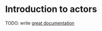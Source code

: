 # Introduction to actors

TODO: write [great documentation](http://jacobian.org/writing/what-to-write/)
